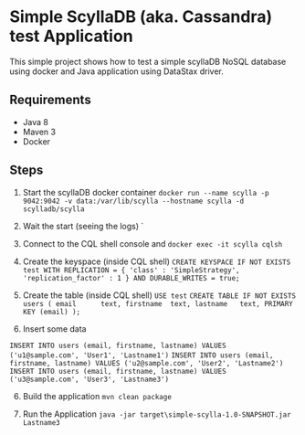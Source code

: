 # Simple ScyllaDB (aka. Cassandra) test Application

This simple project shows how to test a simple scyllaDB NoSQL database using docker
and Java application using DataStax driver.

## Requirements

- Java 8
- Maven 3
- Docker

## Steps

1. Start the scyllaDB docker container
`docker run --name scylla -p 9042:9042 -v data:/var/lib/scylla --hostname scylla -d scylladb/scylla`

2. Wait the start (seeing the logs)
`

3. Connect to the CQL shell console and
`docker exec -it scylla cqlsh`

4. Create the keyspace (inside CQL shell)
`CREATE KEYSPACE IF NOT EXISTS test WITH REPLICATION = { 'class' : 'SimpleStrategy', 'replication_factor' : 1 } AND DURABLE_WRITES = true;`

5. Create the table (inside CQL shell)
`USE test`
`CREATE TABLE IF NOT EXISTS users (
    email      text,
    firstname  text,
    lastname   text,
    PRIMARY KEY (email)
    );`

7. Insert some data

`INSERT INTO users (email, firstname, lastname) VALUES ('u1@sample.com', 'User1', 'Lastname1')`
`INSERT INTO users (email, firstname, lastname) VALUES ('u2@sample.com', 'User2', 'Lastname2')`
`INSERT INTO users (email, firstname, lastname) VALUES ('u3@sample.com', 'User3', 'Lastname3')`

6. Build the application
`mvn clean package`

7. Run the Application
`java -jar target\simple-scylla-1.0-SNAPSHOT.jar Lastname3`